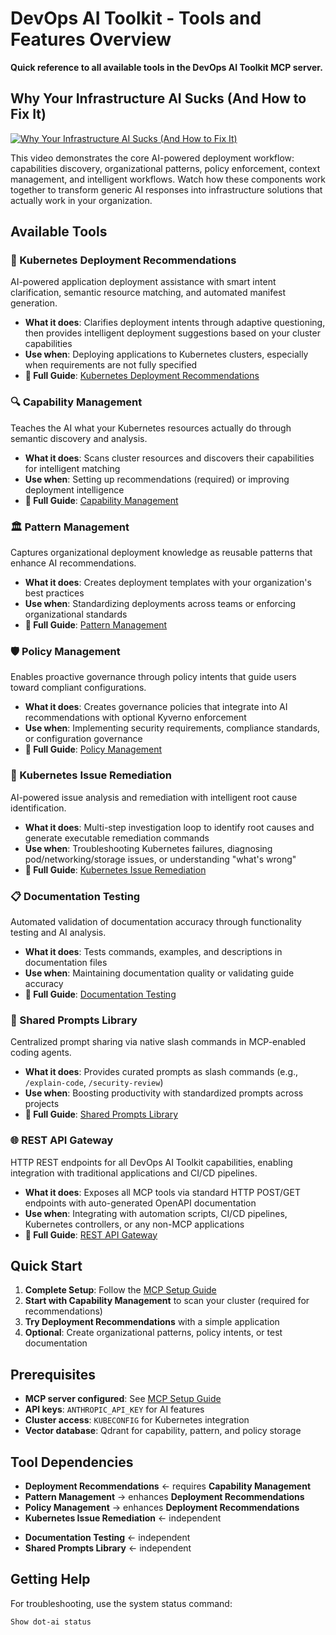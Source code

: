 # DevOps AI Toolkit - Tools and Features Overview

**Quick reference to all available tools in the DevOps AI Toolkit MCP server.**

## Why Your Infrastructure AI Sucks (And How to Fix It)

[![Why Your Infrastructure AI Sucks (And How to Fix It)](https://img.youtube.com/vi/Ma3gKmuXahc/maxresdefault.jpg)](https://youtu.be/Ma3gKmuXahc)

This video demonstrates the core AI-powered deployment workflow: capabilities discovery, organizational patterns, policy enforcement, context management, and intelligent workflows. Watch how these components work together to transform generic AI responses into infrastructure solutions that actually work in your organization.

## Available Tools

### 🚀 Kubernetes Deployment Recommendations
AI-powered application deployment assistance with smart intent clarification, semantic resource matching, and automated manifest generation.
- **What it does**: Clarifies deployment intents through adaptive questioning, then provides intelligent deployment suggestions based on your cluster capabilities
- **Use when**: Deploying applications to Kubernetes clusters, especially when requirements are not fully specified
- **📖 Full Guide**: [Kubernetes Deployment Recommendations](mcp-recommendation-guide.md)

### 🔍 Capability Management  
Teaches the AI what your Kubernetes resources actually do through semantic discovery and analysis.
- **What it does**: Scans cluster resources and discovers their capabilities for intelligent matching
- **Use when**: Setting up recommendations (required) or improving deployment intelligence
- **📖 Full Guide**: [Capability Management](mcp-capability-management-guide.md)

### 🏛️ Pattern Management
Captures organizational deployment knowledge as reusable patterns that enhance AI recommendations.
- **What it does**: Creates deployment templates with your organization's best practices
- **Use when**: Standardizing deployments across teams or enforcing organizational standards
- **📖 Full Guide**: [Pattern Management](pattern-management-guide.md)

### 🛡️ Policy Management
Enables proactive governance through policy intents that guide users toward compliant configurations.
- **What it does**: Creates governance policies that integrate into AI recommendations with optional Kyverno enforcement
- **Use when**: Implementing security requirements, compliance standards, or configuration governance
- **📖 Full Guide**: [Policy Management](policy-management-guide.md)

### 🔧 Kubernetes Issue Remediation
AI-powered issue analysis and remediation with intelligent root cause identification.
- **What it does**: Multi-step investigation loop to identify root causes and generate executable remediation commands
- **Use when**: Troubleshooting Kubernetes failures, diagnosing pod/networking/storage issues, or understanding "what's wrong"
- **📖 Full Guide**: [Kubernetes Issue Remediation](mcp-remediate-guide.md)

<!--
### 🏗️ Platform Building
DEVELOPER NOTE: This tool is under active development with incomplete functionality. Not recommended for production use.
Conversational platform operations through natural language - install tools, create clusters, and manage infrastructure without memorizing commands.
- **What it does**: Dynamically discovers available platform operations, maps natural language intent to infrastructure scripts, and executes operations through conversational parameter collection
- **Use when**: Installing platform tools (Argo CD, Crossplane, cert-manager), creating Kubernetes clusters, or building platform infrastructure conversationally
- **📖 Full Guide**: [Platform Building](mcp-build-platform-guide.md)
-->

### 📋 Documentation Testing
Automated validation of documentation accuracy through functionality testing and AI analysis.
- **What it does**: Tests commands, examples, and descriptions in documentation files
- **Use when**: Maintaining documentation quality or validating guide accuracy
- **📖 Full Guide**: [Documentation Testing](mcp-documentation-testing-guide.md)

### 💬 Shared Prompts Library
Centralized prompt sharing via native slash commands in MCP-enabled coding agents.
- **What it does**: Provides curated prompts as slash commands (e.g., `/explain-code`, `/security-review`)
- **Use when**: Boosting productivity with standardized prompts across projects
- **📖 Full Guide**: [Shared Prompts Library](mcp-prompts-guide.md)

### 🌐 REST API Gateway
HTTP REST endpoints for all DevOps AI Toolkit capabilities, enabling integration with traditional applications and CI/CD pipelines.
- **What it does**: Exposes all MCP tools via standard HTTP POST/GET endpoints with auto-generated OpenAPI documentation
- **Use when**: Integrating with automation scripts, CI/CD pipelines, Kubernetes controllers, or any non-MCP applications
- **📖 Full Guide**: [REST API Gateway](rest-api-gateway-guide.md)

## Quick Start

1. **Complete Setup**: Follow the [MCP Setup Guide](mcp-setup.md)
2. **Start with Capability Management** to scan your cluster (required for recommendations)
3. **Try Deployment Recommendations** with a simple application
4. **Optional**: Create organizational patterns, policy intents, or test documentation

## Prerequisites

- **MCP server configured**: See [MCP Setup Guide](mcp-setup.md)  
- **API keys**: `ANTHROPIC_API_KEY` for AI features
- **Cluster access**: `KUBECONFIG` for Kubernetes integration
- **Vector database**: Qdrant for capability, pattern, and policy storage

## Tool Dependencies

- **Deployment Recommendations** ← requires **Capability Management**
- **Pattern Management** → enhances **Deployment Recommendations**
- **Policy Management** → enhances **Deployment Recommendations**
- **Kubernetes Issue Remediation** ← independent
<!-- - **Platform Building** ← independent (requires Nushell runtime) -->
- **Documentation Testing** ← independent
- **Shared Prompts Library** ← independent

## Getting Help

For troubleshooting, use the system status command:
```
Show dot-ai status
```